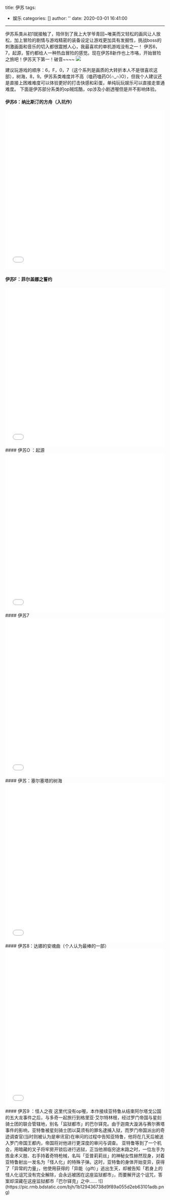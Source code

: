 title: 伊苏
tags:
  - 娱乐
categories: []
author: ''
date: 2020-03-01 16:41:00
---
伊苏系类从初1就接触了，陪伴到了我上大学爷青回~唯美而又轻松的画风让人放松，加上冒险的剧情与游戏精密的装备设定让游戏更加具有发掘性，挑战boss的刺激画面和音乐的切入都很震撼人心，我最喜欢的单机游戏没有之一！
伊苏6，7，起源，誓约都给人一种热血冒险的感觉。现在伊苏8新作也上市咯，开始冒险之旅吧！伊苏天下第一！破音~~~~
![](伊苏8游戏/2.jpg)
 <!-- more -->
建议玩游戏的顺序：6，F，0，7（这个系列是画质的大转折本人不是很喜欢这部），树海，8，9。伊苏系类难度并不高（嗑药嗑药O(∩_∩)O），但我个人建议还是直接上困难难度可以体验更好的打击快感和彩蛋，单纯玩玩娱乐可以直接走普通难度。
下面是伊苏部分系类的op贼炫酷，op涉及小剧透喔但是并不影响体验。
#### 伊苏6：纳比斯汀的方舟（入坑作）
<iframe src="//player.bilibili.com/player.html?aid=3527979&bvid=BV1us411R7hs&cid=5615414&page=5" scrolling="no" border="0" frameborder="no" framespacing="0" allowfullscreen="true"width="100%" height="500px"> </iframe>

#### 伊苏F：菲尔盖娜之誓约
<iframe src="//player.bilibili.com/player.html?aid=3527979&bvid=BV1us411R7hs&cid=5615412&page=3" scrolling="no" border="0" frameborder="no"  width="100%" height="500px"framespacing="0" allowfullscreen="true"> </iframe>
#### 伊苏O ：起源
<iframe src="//player.bilibili.com/player.html?aid=3527979&bvid=BV1us411R7hs&cid=5615415&page=6" scrolling="no" border="0" frameborder="no" framespacing="0" allowfullscreen="true" width="100%" height="500px"> </iframe>
#### 伊苏7
<iframe src="//player.bilibili.com/player.html?aid=3527979&bvid=BV1us411R7hs&cid=5615416&page=7" scrolling="no" border="0" frameborder="no" framespacing="0" allowfullscreen="true" width="100%" height="500px"> </iframe>
#### 伊苏：塞尔塞塔的树海
<iframe src="//player.bilibili.com/player.html?aid=3527979&bvid=BV1us411R7hs&cid=5615418&page=9" scrolling="no" border="0" frameborder="no" framespacing="0" allowfullscreen="true" width="100%" height="500px"> </iframe>
#### 伊苏8：达娜的安魂曲（个人认为最棒的一部）
<iframe src="//player.bilibili.com/player.html?aid=3527979&bvid=BV1us411R7hs&cid=11945565&page=10" scrolling="no" border="0" frameborder="no" framespacing="0" allowfullscreen="true" width="100%" height="500px"> </iframe>
#### 伊苏9 ：怪人之夜
这里代没有op喔，本作接续亚特鲁从结束阿尔塔戈公国的五大龙事件之后，与多奇一起旅行到格里亚‧艾尔特林根，经过罗门帝国与星刻骑士团的联合管辖地，别名「监狱都市」的巴尔铎克。由于迦南大漩涡与赛尔赛塔事件的影响，亚特鲁被星刻骑士团以莫须有的罪名逮捕入狱，而罗门帝国派出的奇迹调查官(当时则被认为是审讯官)在审问的过程中告知亚特鲁，他将在几天后被送入罗门帝国王都内，帝国将对他进行更深度的审问与调查。
亚特鲁等到了一个机会，用暗藏的叉子将牢房开锁后进行逃狱，正当他濒临穷途末路之时，一位左手为炼金术义肢、右手持着奇特枪械，名叫「亚普莉莉丝」的神秘女性赫然现身，对着亚特鲁射出一发名为「怪人化」的特殊子弹。这时，亚特鲁的身体开始变异，获得了「异常的力量」，他使用获得的「异能（gift）」逃出生天，却被告知「若身上的怪人化诅咒没有完全解除，会永远被困在这座监狱都市」，而要解开这个诅咒，答案却深藏在这座监狱都市「巴尔铎克」之中……
![](https://pic.rmb.bdstatic.com/bjh/1b129436738d9f89a055d2eb63101adb.png)